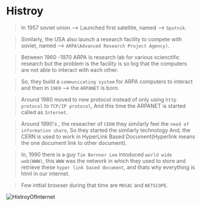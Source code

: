 # Histroy

> In 1957 soviet union --> Launched first satellite, named --> `Sputnik`.

> Similarly, the USA also launch a research facility to compete with soviet, named --> `ARPA(Advanced Research Project Agency)`.

> Between 1960 -1970 ARPA Is research lab for various scienctific research but the problem is the facility is so big that the computers are not able to interact with each other.

> So, they build a `communicating system` for  ARPA computers to interact and then in `1969` --> the `ARPANET` is born.

> Around 1980 moved to new protocol instead of only using `http protocol` to `TCP/IP protocol`, And this time the ARPANET is started called as `Internet`.

> Around 1990's , the reseacher of `CERN` they similarly feel the `need of information share`, So they started the similarly technology And, the CERN is used to work in HyperLink Based Document(Hyperlink means the one document link to other document).

> In, 1990 there is a guy `Tim Bernner Lee` intoduced `world wide web(WWW)`, this `WWW` was the network in which they used to store and retrieve these `hyper link based document`, and thats why everything is html in our internet.

> Few inttial browser during that time are `MOSAC` and `NETSCOPE`.

![HistroyOfInternet](https://user-images.githubusercontent.com/99763066/214126552-0b4193df-82b2-4dec-9c0a-923f4aedbe22.jpg)

